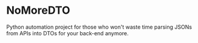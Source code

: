 # NoMoreDTO
Python automation project for those who won't waste time parsing JSONs from APIs into DTOs for your back-end anymore.
